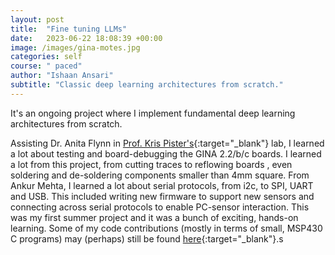 ```yaml
---
layout: post
title:  "Fine tuning LLMs"
date:   2023-06-22 18:08:39 +00:00
image: /images/gina-motes.jpg
categories: self
course: " paced"
author: "Ishaan Ansari"
subtitle: "Classic deep learning architectures from scratch."
---
```

It's an ongoing project where I implement fundamental deep learning architectures from scratch.

Assisting Dr. Anita Flynn in [Prof. Kris Pister's](http://wsn.eecs.berkeley.edu/){:target="_blank"} lab, I learned a lot about testing and board-debugging the GINA 2.2/b/c boards. I learned a lot from this project, from cutting traces to reflowing boards , even soldering and de-soldering components smaller than 4mm square. From Ankur Mehta, I learned a lot about serial protocols, from i2c, to SPI, UART and USB. This included writing new firmware to support new sensors and connecting across serial protocols to enable PC-sensor interaction. This was my first summer project and it was a bunch of exciting, hands-on learning. Some of my code contributions (mostly in terms of small, MSP430 C programs) may (perhaps) still be found [here](http://openwsn.berkeley.edu/){:target="_blank"}.s